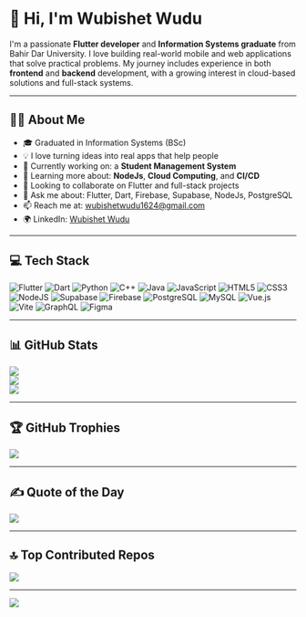 # 👋 Hi, I'm Wubishet Wudu

I'm a passionate **Flutter developer** and **Information Systems graduate** from Bahir Dar University. I love building real-world mobile and web applications that solve practical problems. My journey includes experience in both **frontend** and **backend** development, with a growing interest in cloud-based solutions and full-stack systems.

---

## 👨‍💻 About Me

- 🎓 Graduated in Information Systems (BSc)
- 💡 I love turning ideas into real apps that help people
- 🔭 Currently working on: a **Student Management System**
- 🌱 Learning more about: **NodeJs**, **Cloud Computing**, and **CI/CD**
- 🤝 Looking to collaborate on Flutter and full-stack projects
- 💬 Ask me about: Flutter, Dart, Firebase, Supabase, NodeJs, PostgreSQL
- 📫 Reach me at: [wubishetwudu1624@gmail.com](mailto:wubishetwudu1624@gmail.com)
- 🌍 LinkedIn: [Wubishet Wudu](https://www.linkedin.com/in/wubishet-wudu/)
---

## 💻 Tech Stack

![Flutter](https://img.shields.io/badge/Flutter-%2302569B.svg?style=for-the-badge&logo=Flutter&logoColor=white)
![Dart](https://img.shields.io/badge/dart-%230175C2.svg?style=for-the-badge&logo=dart&logoColor=white)
![Python](https://img.shields.io/badge/python-3670A0?style=for-the-badge&logo=python&logoColor=ffdd54)
![C++](https://img.shields.io/badge/c++-%2300599C.svg?style=for-the-badge&logo=c%2B%2B&logoColor=white)
![Java](https://img.shields.io/badge/java-%23ED8B00.svg?style=for-the-badge&logo=openjdk&logoColor=white)
![JavaScript](https://img.shields.io/badge/javascript-%23323330.svg?style=for-the-badge&logo=javascript&logoColor=%23F7DF1E)
![HTML5](https://img.shields.io/badge/html5-%23E34F26.svg?style=for-the-badge&logo=html5&logoColor=white)
![CSS3](https://img.shields.io/badge/css3-%231572B6.svg?style=for-the-badge&logo=css3&logoColor=white)
![NodeJS](https://img.shields.io/badge/node.js-6DA55F?style=for-the-badge&logo=node.js&logoColor=white)
![Supabase](https://img.shields.io/badge/Supabase-3ECF8E?style=for-the-badge&logo=supabase&logoColor=white)
![Firebase](https://img.shields.io/badge/firebase-%23039BE5.svg?style=for-the-badge&logo=firebase)
![PostgreSQL](https://img.shields.io/badge/postgres-%23316192.svg?style=for-the-badge&logo=postgresql&logoColor=white)
![MySQL](https://img.shields.io/badge/mysql-4479A1.svg?style=for-the-badge&logo=mysql&logoColor=white)
![Vue.js](https://img.shields.io/badge/vue.js-%2335495e.svg?style=for-the-badge&logo=vuedotjs&logoColor=%234FC08D)
![Vite](https://img.shields.io/badge/vite-%23646CFF.svg?style=for-the-badge&logo=vite&logoColor=white)
![GraphQL](https://img.shields.io/badge/-GraphQL-E10098?style=for-the-badge&logo=graphql&logoColor=white)
![Figma](https://img.shields.io/badge/figma-%23F24E1E.svg?style=for-the-badge&logo=figma&logoColor=white)


---

## 📊 GitHub Stats

![](https://github-readme-stats.vercel.app/api?username=zwubishet&theme=dark&hide_border=false&include_all_commits=true&count_private=true)  
![](https://github-readme-streak-stats.herokuapp.com/?user=zwubishet&theme=dark&hide_border=false)  
![](https://github-readme-stats.vercel.app/api/top-langs/?username=zwubishet&theme=dark&hide_border=false&layout=compact)

---

## 🏆 GitHub Trophies

![](https://github-profile-trophy.vercel.app/?username=zwubishet&theme=radical&no-frame=false&no-bg=true&margin-w=4)

---

## ✍️ Quote of the Day

![](https://quotes-github-readme.vercel.app/api?type=horizontal&theme=radical)

---

## 🔝 Top Contributed Repos

![](https://github-contributor-stats.vercel.app/api?username=zwubishet&limit=5&theme=dark&combine_all_yearly_contributions=true)

---

[![](https://visitcount.itsvg.in/api?id=zwubishet&icon=0&color=0)](https://visitcount.itsvg.in)
